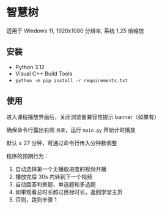 # 智慧树

适用于 Windows 11, 1920x1080 分辨率, 系统 1.25 倍缩放

## 安装

- Python 3.12
- Visual C++ Build Tools
- `python -m pip install -r requirements.txt`

## 使用

进入课程播放界面后，关闭浏览器兼容性提示 banner（如果有）

确保命令行露出右侧 `目录`，运行 `main.py` 开始计时播放

默认 ≥ 27 分钟，可通过命令行传入分钟数调整



程序的预期行为：

1. 自动选择第一个无播放进度的视频开播
2. 播放完后 30s 内转到下一个视频
3. 自动回答判断题、单选题和多选题
4. 如果观看总时长超过目标时长，返回学堂主页
5. 否则，跳到步骤 1
